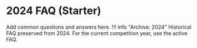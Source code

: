 # 2024 FAQ (Starter)

Add common questions and answers here.
!!! info "Archive: 2024"
    Historical FAQ preserved from 2024. For the current competition year, use the active FAQ.

